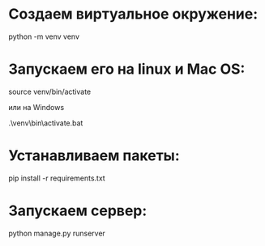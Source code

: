 # Создаем виртуальное окружение:
python -m venv venv

# Запускаем его на linux и Mac OS:
source venv/bin/activate

или на Windows

.\venv\bin\activate.bat

# Устанавливаем пакеты:
pip install -r requirements.txt

# Запускаем сервер:
python manage.py runserver